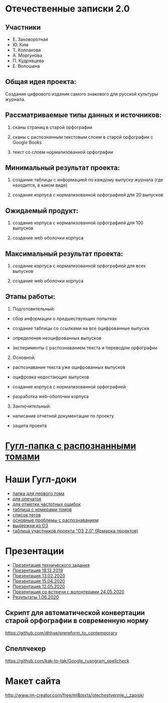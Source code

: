 # Отечественные записки 2.0

## Участники

* Е. Заковоротная
* Ю. Ким
* Т. Колпакова
* А. Моргунова
* П. Кудрявцева
* Е. Волошина


## Общая идея проекта:
Создание цифрового издания самого знакового для русской культуры журнала.

## Рассматриваемые типы данных и источников:
1. сканы страниц в старой орфографии

2. сканы с распознанным текстовым слоем в старой орфографии с Google Books

3. текст со слоем нормализованной орфографии

## Минимальный результат проекта:
1. создание таблицы с информацией по каждому выпуску журнала (где находится, в каком виде)

2. создание корпуса с нормализованной орфографией для 20 выпусков

## Ожидаемый продукт:
1. создание корпуса с нормализованной орфографией для 100 выпусков

2. создание  web оболочки корпуса

## Максимальный результат проекта:
1. создание корпуса с нормализованной орфографией для всех выпусков

2. создание  web оболочки корпуса

## Этапы работы:
1. Подготовительный:

* сбор информации о предшествующих попытках

* создание таблицы со ссылками на все оцифрованные выпуски

* определение неоцифрованных выпусков

* эксперименты с распознаванием текста и переводом орфографии

2. Основной:

* распознавание текста уже оцифрованных выпусков

* оцифровка недостающих выпусков

* создание корпуса с нормализованной орфографией

* разработка web-оболочки корпуса

3. Заключительный:

* написание отчетной документации по проекту

* защита проекта


# [Гугл-папка с распознанными томами](https://drive.google.com/drive/folders/17svGNpfBqkN_km5VC66Qec-Ck8_FXyrL)

# Наши Гугл-доки
- [папка для первого тома](https://drive.google.com/drive/u/0/folders/12pad-9EZRvJ2TcLsC4Vclv5KL0LNeeJ9)
- [для опечаток](https://docs.google.com/document/d/1YIW9JnEHyPXfiYjNLVXic4GCZ5krc5Rl-aWsaEcUZj8/edit)
- [для отметки частотных ошибок](https://docs.google.com/document/d/1EtkW6WYSqXvFNOa5Ciu0JSbnO6BjsyyRfBMeBtQD3pY/edit?usp=sharing)
- [таблица с номерами томов](https://docs.google.com/spreadsheets/d/1IiwFDuS5CN-La4fLHH_GnkegAll4KHnxhLJ2S8eJ46Y/edit?usp=sharing)
- [список тегов](https://docs.google.com/document/d/166ehlLOQG6A5BrfUWcwsMJR7k4vUdmSqboBPJ0PKkm8/edit)
- [основные проблемы с распознаванием](https://docs.google.com/document/d/1hxyunYEh6UzidO24GKbXRpQ3BVv1FK3dZhhH-iZOV8w/edit)
- [выдержки из ОЗ](https://docs.google.com/document/d/102HcgwrNVy2DrQeDVakcInLCf6LyfKkQ2VggL91pyUw/edit)
- [таблица участников проекта "ОЗ 2.0" (Ярмарка проектов)](https://docs.google.com/spreadsheets/d/1_dUaN1Qarl5qp1JPnn4QUNZFOLSFLX83M33zFnspxM0/edit?usp=sharing)

# Презентации
- [Презентация технического задания](https://docs.google.com/presentation/d/1o-GR7pnYCiljIjwS4WKwNQwBDLGqG6nIX5H8QdIlSNU/edit?usp=sharing)
- [Презентация 18.12.2019](https://docs.google.com/presentation/d/1BFz_LcvaEb0Y5J5nRxBKhYtjcpe-eMOFk1HvNMSZuWM/edit#slide=id.p12)
- [Презентация 13.02.2020](https://docs.google.com/presentation/d/1Fu4CikONCPeAPrj7Qvp1b3t9ex8azgPdHeGFD9Szdr8/edit#slide=id.g52bdcee6c3_0_0)
- [Презентация 15.04.2020](https://docs.google.com/presentation/d/1PlZfi9EpeMsfkAd0sgQM5IHxHYEMHz5OEJcBCIJXg_I/edit#slide=id.p1)
- [Презентация 12.05.2020](https://docs.google.com/presentation/d/10_cUfDjbgJaoQAkoh7dsnjx5Fu_QpGitgUSeoVoRxho/edit#slide=id.g850d937a71_2_45)
- [Презентация со встречи с волонтерами 24.05.2020](https://docs.google.com/presentation/d/1j0B3WhtY4gf73sPdc0QWyXDNBs4fXpokZwCe9gbeteU/edit?usp=sharing)
- [Результаты 1.06.2020](https://docs.google.com/presentation/d/1NY2FKKoscIBq1QfVpZS-naGXV9MSf8EElLYuSl42NG4/edit#slide=id.g87c6641fa5_2_45)
## Скрипт для автоматической конвертации старой орфографии в современную норму
https://github.com/dhhse/prereform_to_contemporary
## Спеллчекер
https://github.com/kak-to-tak/Google_rusngram_spellcheck

# Макет сайта
http://www.im-creator.com/free/ml&texts/otechestvennie_i_zapiski
